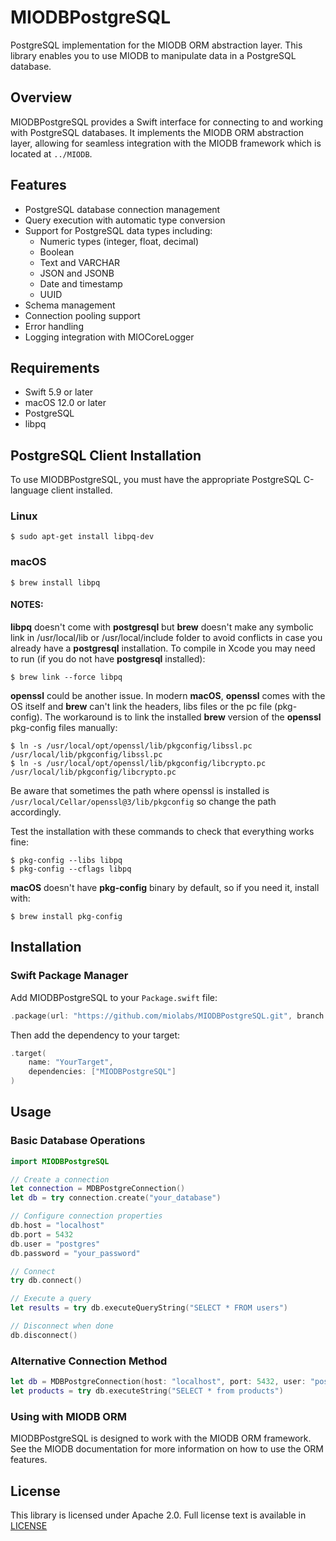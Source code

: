 # MIODBPostgreSQL

PostgreSQL implementation for the MIODB ORM abstraction layer. This library enables you to use MIODB to manipulate data in a PostgreSQL database.

## Overview

MIODBPostgreSQL provides a Swift interface for connecting to and working with PostgreSQL databases. It implements the MIODB ORM abstraction layer, allowing for seamless integration with the MIODB framework which is located at `../MIODB`.

## Features

- PostgreSQL database connection management
- Query execution with automatic type conversion
- Support for PostgreSQL data types including:
  - Numeric types (integer, float, decimal)
  - Boolean
  - Text and VARCHAR
  - JSON and JSONB
  - Date and timestamp
  - UUID
- Schema management
- Connection pooling support
- Error handling
- Logging integration with MIOCoreLogger

## Requirements

- Swift 5.9 or later
- macOS 12.0 or later
- PostgreSQL
- libpq

## PostgreSQL Client Installation

To use MIODBPostgreSQL, you must have the appropriate PostgreSQL C-language client installed.

### Linux
```
$ sudo apt-get install libpq-dev
```

### macOS
```
$ brew install libpq
```

#### NOTES: 

**libpq** doesn't come with **postgresql** but **brew** doesn't make any symbolic link in /usr/local/lib or /usr/local/include folder to avoid conflicts in case you already have a **postgresql** installation. To compile in Xcode you may need to run (if you do not have **postgresql** installed):
```
$ brew link --force libpq
```

**openssl** could be another issue. In modern **macOS**, **openssl** comes with the OS itself and **brew** can't link the headers, libs files or the pc file (pkg-config). The workaround is to link the installed **brew** version of the **openssl** pkg-config files manually:
```
$ ln -s /usr/local/opt/openssl/lib/pkgconfig/libssl.pc /usr/local/lib/pkgconfig/libssl.pc
$ ln -s /usr/local/opt/openssl/lib/pkgconfig/libcrypto.pc /usr/local/lib/pkgconfig/libcrypto.pc
```  

Be aware that sometimes the path where openssl is installed is `/usr/local/Cellar/openssl@3/lib/pkgconfig` so change the path accordingly.

Test the installation with these commands to check that everything works fine:
```
$ pkg-config --libs libpq
$ pkg-config --cflags libpq
```
  
**macOS** doesn't have **pkg-config** binary by default, so if you need it, install with:
```
$ brew install pkg-config
```

## Installation

### Swift Package Manager

Add MIODBPostgreSQL to your `Package.swift` file:

```swift
.package(url: "https://github.com/miolabs/MIODBPostgreSQL.git", branch: "master")
```

Then add the dependency to your target:

```swift
.target(
    name: "YourTarget",
    dependencies: ["MIODBPostgreSQL"]
)
```

## Usage

### Basic Database Operations

```swift
import MIODBPostgreSQL

// Create a connection
let connection = MDBPostgreConnection()
let db = try connection.create("your_database")

// Configure connection properties
db.host = "localhost"
db.port = 5432
db.user = "postgres"
db.password = "your_password"

// Connect
try db.connect()

// Execute a query
let results = try db.executeQueryString("SELECT * FROM users")

// Disconnect when done
db.disconnect()
```

### Alternative Connection Method

```swift
let db = MDBPostgreConnection(host: "localhost", port: 5432, user: "postgres", password: "your_password", database: "your_database")
let products = try db.executeString("SELECT * from products")
```

### Using with MIODB ORM

MIODBPostgreSQL is designed to work with the MIODB ORM framework. See the MIODB documentation for more information on how to use the ORM features.

## License

This library is licensed under Apache 2.0. Full license text is available in [LICENSE](https://github.com/miolabs/MIODBPostgreSQL/blob/master/LICENSE.txt)